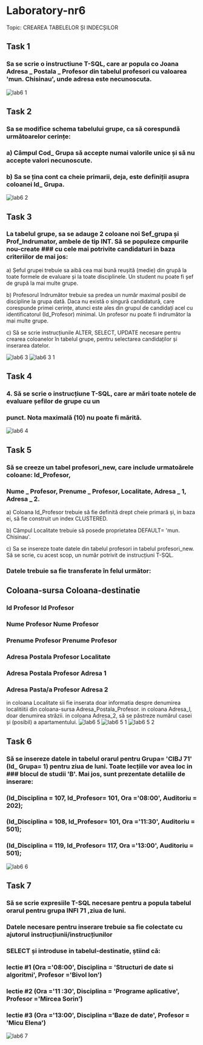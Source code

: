 # Laboratory-nr6

Topic: CREAREA TABELELOR ȘI INDECȘILOR

## Task 1
### Sa se scrie o instructiune T-SQL, care ar popula co Joana Adresa _ Postala _ Profesor din tabelul profesori cu valoarea 'mun. Chisinau', unde adresa este necunoscuta.
![lab6 1](https://user-images.githubusercontent.com/43128425/47968144-4eed5080-e06e-11e8-9465-b6441941d5a9.PNG)
## Task 2
### Sa se modifice schema tabelului grupe, ca să corespundă următoarelor cerințe:
### a) Câmpul Cod_ Grupa să accepte numai valorile unice și sâ nu accepte valori necunoscute.
### b) Sa se țina cont ca cheie primarii, deja, este definiții asupra coloanei Id_ Grupa.
![lab6 2](https://user-images.githubusercontent.com/43128425/48674995-a9e97200-eb5b-11e8-96fd-efe582104cef.PNG)
## Task 3
### La tabelul grupe, sa se adauge 2 coloane noi Sef_grupa și Prof_Indrumator, ambele de tip INT. Să se populeze cmpurile nou-create  ### cu cele mai potrivite candidaturi in baza criteriilor de mai jos:

<p> a) Șeful grupei trebuie sa aibă cea mai bună reușită (medie) din grupă la toate formele de evaluare și la toate disciplinele. Un  student nu poate fi șef de grupă la mai multe grupe.</p>

<p> b) Profesorul îndrumător trebuie sa predea un număr maximal posibil de discipline la grupa dată. Daca nu există o singură  candidatură, care corespunde primei cerințe, atunci este ales din grupul de candidați acel cu identificatorul (Id_Profesor) minimal. Un profesor nu poate fi indrumător la mai multe grupe.</p>

<p> c) Să se scrie instrucțiunile ALTER, SELECT, UPDATE necesare pentru crearea coloanelor în tabelul grupe, pentru selectarea candidaților și inserarea datelor.</p>

![lab6 3](https://user-images.githubusercontent.com/43128425/48675275-9d671880-eb5f-11e8-9903-cb3a5953d9db.PNG)
![lab6 3 1](https://user-images.githubusercontent.com/43128425/48675277-a1933600-eb5f-11e8-8a9d-f791daff22b7.PNG)
## Task 4
### 4. Să se scrie o instrucțiune T-SQL, care ar mări toate notele de evaluare șefilor de grupe cu un
### punct. Nota maximală (10) nu poate fi mărită.
![lab6 4](https://user-images.githubusercontent.com/43128425/48675278-a48e2680-eb5f-11e8-91a3-d8b8e4db6ee3.PNG)
## Task 5
### Să se creeze un tabel profesori_new, care include urmatoărele coloane: Id_Profesor,
### Nume _ Profesor, Prenume _ Profesor, Localitate, Adresa _ 1, Adresa _ 2.
<p> a) Coloana Id_Profesor trebuie să fie definită drept cheie primară și, in baza ei, să fie construit un index CLUSTERED.</p>
<p> b) Câmpul Localitate trebuie să posede proprietatea DEFAULT= 'mun. Chisinau'.</p>
<p> c) Sa se insereze toate datele din tabelul profesori in tabelul profesori_new. Să se scrie, cu acest scop, un număr potrivit de instrucțiuni T-SQL.</p>

### Datele trebuie sa fie transferate în felul următor:
## Coloana-sursa                        Coloana-destinatie
### Id Profesor                          Id Profesor
### Nume Profesor                        Nume Profesor
### Prenume Profesor                     Prenume Profesor
### Adresa Postala Profesor              Localitate
### Adresa Postala Profesor              Adresa 1
### Adresa Pasta/a Profesor              Adresa 2

in coloana Localitate sii fie inserata doar informatia despre denumirea localitiitii din
coloana-sursa Adresa_Postala_Profesor. in coloana Adresa_l, doar denumirea străzii. in
coloana Adresa_2, să se păstreze numărul casei și (posibil) a apartamentului.
![lab6 5](https://user-images.githubusercontent.com/43128425/48675549-d785e980-eb62-11e8-8d22-33106c41231b.PNG)
![lab6 5 1](https://user-images.githubusercontent.com/43128425/48675550-d785e980-eb62-11e8-840d-d8565fae0ebf.PNG)
![lab6 5 2](https://user-images.githubusercontent.com/43128425/48675548-d785e980-eb62-11e8-8558-b54e936c3c84.PNG)
## Task 6
### Să se insereze datele in tabelul orarul pentru Grupa= 'CIBJ 71' (Id_ Grupa= 1) pentru ziua de luni. Toate lecțiile vor avea loc in ### blocul de studii 'B'. Mai jos, sunt prezentate detaliile de inserare:
### (ld_Disciplina = 107, Id_Profesor= 101, Ora ='08:00', Auditoriu = 202);
### (Id_Disciplina = 108, Id_Profesor= 101, Ora ='11:30', Auditoriu = 501);
### (ld_Disciplina = 119, Id_Profesor= 117, Ora ='13:00', Auditoriu = 501);
![lab6 6](https://user-images.githubusercontent.com/43128425/48675970-bf18cd80-eb68-11e8-8be9-e2e3bbdea6f9.PNG)
## Task 7
### Să se scrie expresiile T-SQL necesare pentru a popula tabelul orarul pentru grupa INFl 71 ,ziua de luni.
### Datele necesare pentru inserare trebuie sa fie colectate cu ajutorul instrucțiunii/instrucțiunilor
### SELECT și introduse in tabelul-destinatie, știind că:
### lectie #1 (Ora ='08:00', Disciplina = 'Structuri de date si algoritmi', Profesor ='Bivol Ion')
### lectie #2 (Ora ='11 :30', Disciplina = 'Programe aplicative', Profesor ='Mircea Sorin')
### lectie #3 (Ora ='13:00', Disciplina ='Baze de date', Profesor = 'Micu Elena')
![lab6 7](https://user-images.githubusercontent.com/43128425/48675973-c3dd8180-eb68-11e8-8d94-decff4365697.PNG)
